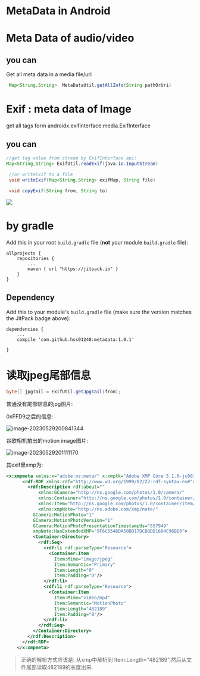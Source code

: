 # MetaData in Android

# Meta Data of audio/video

## you can

Get all meta data in a media file/uri

```java
 Map<String,String>  MetaDataUtil.getAllInfo(String pathOrUri)
```





# Exif : meta data of Image

get all tags form androidx.exifinterface.media.ExifInterface

## you can 

```java
//get tag value from stream by ExifInterface api:
Map<String,String> ExifUtil.readExif(java.io.InputStream)
  
 //or writeExif to a file
 void writeExif(Map<String,String> exifMap, String file)

 void copyExif(String from, String to)
```



[![](https://jitpack.io/v/hss01248/metadata.svg)](https://jitpack.io/#hss01248/metadata)

#  by gradle

Add this in your root `build.gradle` file (**not** your module `build.gradle` file):

```
allprojects {
	repositories {
		...
		maven { url "https://jitpack.io" }
	}
}
```

## Dependency

Add this to your module's `build.gradle` file (make sure the version matches the JitPack badge above):

```
dependencies {
	...
	compile 'com.github.hss01248:metadata:1.0.1'

}
```



# 读取jpeg尾部信息



```java
byte[] jpgTail = ExifUtil.getJpgTail(from);
```

普通没有尾部信息的jpg图片:

0xFFD9之后的信息:

![image-20230529200841344](https://cdn.jsdelivr.net/gh/shuiniuhss/myimages@main/imagemac3/image-20230529200841344.png)



谷歌相机拍出的motion image图片:



![image-20230529201111170](https://cdn.jsdelivr.net/gh/shuiniuhss/myimages@main/imagemac3/image-20230529201111170.png)

其exif里xmp为:

```xml
<x:xmpmeta xmlns:x="adobe:ns:meta/" x:xmptk="Adobe XMP Core 5.1.0-jc003">
      <rdf:RDF xmlns:rdf="http://www.w3.org/1999/02/22-rdf-syntax-ns#">
        <rdf:Description rdf:about=""
            xmlns:GCamera="http://ns.google.com/photos/1.0/camera/"
            xmlns:Container="http://ns.google.com/photos/1.0/container/"
            xmlns:Item="http://ns.google.com/photos/1.0/container/item/"
            xmlns:xmpNote="http://ns.adobe.com/xmp/note/"
          GCamera:MotionPhoto="1"
          GCamera:MotionPhotoVersion="1"
          GCamera:MotionPhotoPresentationTimestampUs="857949"
          xmpNote:HasExtendedXMP="9F6C5546DA50BD17DCB8DD1604C96BE6">
          <Container:Directory>
            <rdf:Seq>
              <rdf:li rdf:parseType="Resource">
                <Container:Item
                  Item:Mime="image/jpeg"
                  Item:Semantic="Primary"
                  Item:Length="0"
                  Item:Padding="0"/>
              </rdf:li>
              <rdf:li rdf:parseType="Resource">
                <Container:Item
                  Item:Mime="video/mp4"
                  Item:Semantic="MotionPhoto"
                  Item:Length="482189"
                  Item:Padding="0"/>
              </rdf:li>
            </rdf:Seq>
          </Container:Directory>
        </rdf:Description>
      </rdf:RDF>
    </x:xmpmeta>
```

> 正确的解析方式应该是: 从xmp中解析到 Item:Length="482189",然后从文件尾部读取482189的长度出来.
